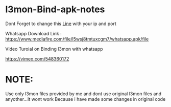# l3mon-Bind-apk-notes

Dont Forget to change this <a href="https://github.com/swagkarna/l3mon-Bind-apk-notes/blob/02414ac3cc5a5ac9045ef9e1fca4c8b3427fb5fe/etechd/l3mon/IOSocket.smali#L77">Line</a>
with your ip and port 

Whatsapp Download Link : https://www.mediafire.com/file/l5wsj8tmtuxcgm7/whatsapp.apk/file


Video Turoial on Binding l3mon with whatsapp



https://vimeo.com/548360172



# NOTE:

Use only l3mon files provided by me and dont use original l3mon files and anyother...It wont work Because i have made some changes in original code
